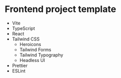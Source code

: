 # Frontend project template

- Vite
- TypeScript
- React
- Tailwind CSS
  - Heroicons
  - Tailwind Forms
  - Tailwind Typography
  - Headless UI
- Prettier
- ESLint
